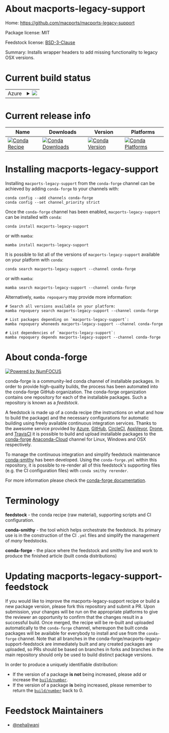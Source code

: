 About macports-legacy-support
=============================

Home: https://github.com/macports/macports-legacy-support

Package license: MIT

Feedstock license: [BSD-3-Clause](https://github.com/conda-forge/macports-legacy-support-feedstock/blob/main/LICENSE.txt)

Summary: Installs wrapper headers to add missing functionality to legacy OSX versions.

Current build status
====================


<table>
    
  <tr>
    <td>Azure</td>
    <td>
      <details>
        <summary>
          <a href="https://dev.azure.com/conda-forge/feedstock-builds/_build/latest?definitionId=10091&branchName=main">
            <img src="https://dev.azure.com/conda-forge/feedstock-builds/_apis/build/status/macports-legacy-support-feedstock?branchName=main">
          </a>
        </summary>
        <table>
          <thead><tr><th>Variant</th><th>Status</th></tr></thead>
          <tbody><tr>
              <td>osx_64</td>
              <td>
                <a href="https://dev.azure.com/conda-forge/feedstock-builds/_build/latest?definitionId=10091&branchName=main">
                  <img src="https://dev.azure.com/conda-forge/feedstock-builds/_apis/build/status/macports-legacy-support-feedstock?branchName=main&jobName=osx&configuration=osx_64_" alt="variant">
                </a>
              </td>
            </tr><tr>
              <td>osx_arm64</td>
              <td>
                <a href="https://dev.azure.com/conda-forge/feedstock-builds/_build/latest?definitionId=10091&branchName=main">
                  <img src="https://dev.azure.com/conda-forge/feedstock-builds/_apis/build/status/macports-legacy-support-feedstock?branchName=main&jobName=osx&configuration=osx_arm64_" alt="variant">
                </a>
              </td>
            </tr>
          </tbody>
        </table>
      </details>
    </td>
  </tr>
</table>

Current release info
====================

| Name | Downloads | Version | Platforms |
| --- | --- | --- | --- |
| [![Conda Recipe](https://img.shields.io/badge/recipe-macports--legacy--support-green.svg)](https://anaconda.org/conda-forge/macports-legacy-support) | [![Conda Downloads](https://img.shields.io/conda/dn/conda-forge/macports-legacy-support.svg)](https://anaconda.org/conda-forge/macports-legacy-support) | [![Conda Version](https://img.shields.io/conda/vn/conda-forge/macports-legacy-support.svg)](https://anaconda.org/conda-forge/macports-legacy-support) | [![Conda Platforms](https://img.shields.io/conda/pn/conda-forge/macports-legacy-support.svg)](https://anaconda.org/conda-forge/macports-legacy-support) |

Installing macports-legacy-support
==================================

Installing `macports-legacy-support` from the `conda-forge` channel can be achieved by adding `conda-forge` to your channels with:

```
conda config --add channels conda-forge
conda config --set channel_priority strict
```

Once the `conda-forge` channel has been enabled, `macports-legacy-support` can be installed with `conda`:

```
conda install macports-legacy-support
```

or with `mamba`:

```
mamba install macports-legacy-support
```

It is possible to list all of the versions of `macports-legacy-support` available on your platform with `conda`:

```
conda search macports-legacy-support --channel conda-forge
```

or with `mamba`:

```
mamba search macports-legacy-support --channel conda-forge
```

Alternatively, `mamba repoquery` may provide more information:

```
# Search all versions available on your platform:
mamba repoquery search macports-legacy-support --channel conda-forge

# List packages depending on `macports-legacy-support`:
mamba repoquery whoneeds macports-legacy-support --channel conda-forge

# List dependencies of `macports-legacy-support`:
mamba repoquery depends macports-legacy-support --channel conda-forge
```


About conda-forge
=================

[![Powered by
NumFOCUS](https://img.shields.io/badge/powered%20by-NumFOCUS-orange.svg?style=flat&colorA=E1523D&colorB=007D8A)](https://numfocus.org)

conda-forge is a community-led conda channel of installable packages.
In order to provide high-quality builds, the process has been automated into the
conda-forge GitHub organization. The conda-forge organization contains one repository
for each of the installable packages. Such a repository is known as a *feedstock*.

A feedstock is made up of a conda recipe (the instructions on what and how to build
the package) and the necessary configurations for automatic building using freely
available continuous integration services. Thanks to the awesome service provided by
[Azure](https://azure.microsoft.com/en-us/services/devops/), [GitHub](https://github.com/),
[CircleCI](https://circleci.com/), [AppVeyor](https://www.appveyor.com/),
[Drone](https://cloud.drone.io/welcome), and [TravisCI](https://travis-ci.com/)
it is possible to build and upload installable packages to the
[conda-forge](https://anaconda.org/conda-forge) [Anaconda-Cloud](https://anaconda.org/)
channel for Linux, Windows and OSX respectively.

To manage the continuous integration and simplify feedstock maintenance
[conda-smithy](https://github.com/conda-forge/conda-smithy) has been developed.
Using the ``conda-forge.yml`` within this repository, it is possible to re-render all of
this feedstock's supporting files (e.g. the CI configuration files) with ``conda smithy rerender``.

For more information please check the [conda-forge documentation](https://conda-forge.org/docs/).

Terminology
===========

**feedstock** - the conda recipe (raw material), supporting scripts and CI configuration.

**conda-smithy** - the tool which helps orchestrate the feedstock.
                   Its primary use is in the construction of the CI ``.yml`` files
                   and simplify the management of *many* feedstocks.

**conda-forge** - the place where the feedstock and smithy live and work to
                  produce the finished article (built conda distributions)


Updating macports-legacy-support-feedstock
==========================================

If you would like to improve the macports-legacy-support recipe or build a new
package version, please fork this repository and submit a PR. Upon submission,
your changes will be run on the appropriate platforms to give the reviewer an
opportunity to confirm that the changes result in a successful build. Once
merged, the recipe will be re-built and uploaded automatically to the
`conda-forge` channel, whereupon the built conda packages will be available for
everybody to install and use from the `conda-forge` channel.
Note that all branches in the conda-forge/macports-legacy-support-feedstock are
immediately built and any created packages are uploaded, so PRs should be based
on branches in forks and branches in the main repository should only be used to
build distinct package versions.

In order to produce a uniquely identifiable distribution:
 * If the version of a package **is not** being increased, please add or increase
   the [``build/number``](https://docs.conda.io/projects/conda-build/en/latest/resources/define-metadata.html#build-number-and-string).
 * If the version of a package **is** being increased, please remember to return
   the [``build/number``](https://docs.conda.io/projects/conda-build/en/latest/resources/define-metadata.html#build-number-and-string)
   back to 0.

Feedstock Maintainers
=====================

* [@nehaljwani](https://github.com/nehaljwani/)

